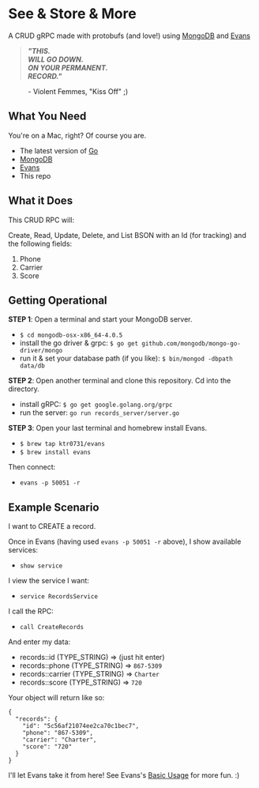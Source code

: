 # See & Store & More 

A CRUD gRPC made with protobufs (and love!) using [MongoDB](https://www.mongodb.com/download-center/community) and [Evans](https://github.com/ktr0731/evans)


> <dl>
> <dt><b><i>"THIS.</i></b></i></b></dt>
> <dt><b><i>WILL GO DOWN.</i></b></i></b></dt>
> <dt><b><i>ON YOUR PERMANENT.</i></b></i></b></dt>
> <dt><b><i>RECORD."</i></b></dt>   
<dd>- Violent Femmes, "Kiss Off" ;)</dd> 


## What You Need

You're on a Mac, right? Of course you are. 

- The latest version of [Go](https://golang.org/doc/install#install)
- [MongoDB](https://www.mongodb.com/download-center/community)
- [Evans](https://github.com/ktr0731/evans) 
- This repo

## What it Does

This CRUD RPC will:

Create, Read, Update, Delete, and List BSON with an Id (for tracking) and the following fields:
1. Phone
2. Carrier
3. Score

## Getting Operational

**STEP 1**: Open a terminal and start your MongoDB server. 
- `$ cd mongodb-osx-x86_64-4.0.5`
- install the go driver & grpc: 
`$ go get github.com/mongodb/mongo-go-driver/mongo`
- run it & set your database path (if you like): 
`$ bin/mongod -dbpath data/db`

**STEP 2**: Open another terminal and clone this repository. Cd into the directory. 
- install gRPC: `$ go get google.golang.org/grpc`
- run the server: `go run records_server/server.go`

**STEP 3**: Open your last terminal and homebrew install Evans.
- `$ brew tap ktr0731/evans`
- `$ brew install evans`

Then connect:
- `evans -p 50051 -r`


## Example Scenario
I want to CREATE a record.

Once in Evans (having used `evans -p 50051 -r` above), I show available services:
- `show service`

I view the service I want:
-  `service RecordsService`

I call the RPC:
- `call CreateRecords`

And enter my data:
- records::id (TYPE_STRING) => (just hit enter)
- records::phone (TYPE_STRING) => `867-5309`
- records::carrier (TYPE_STRING) => `Charter`
- records::score (TYPE_STRING) => `720`

Your object will return like so:
```
{
  "records": {
    "id": "5c56af21074ee2ca70c1bec7",
    "phone": "867-5309",
    "carrier": "Charter",
    "score": "720"
  }
}
```


I'll let Evans take it from here! See Evans's [Basic Usage](https://github.com/ktr0731/evans#basic-usage) for more fun. :)
